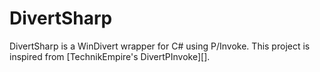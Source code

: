 # DivertSharp

DivertSharp is a WinDivert wrapper for C# using P/Invoke.
This project is inspired from [TechnikEmpire's DivertPInvoke][].